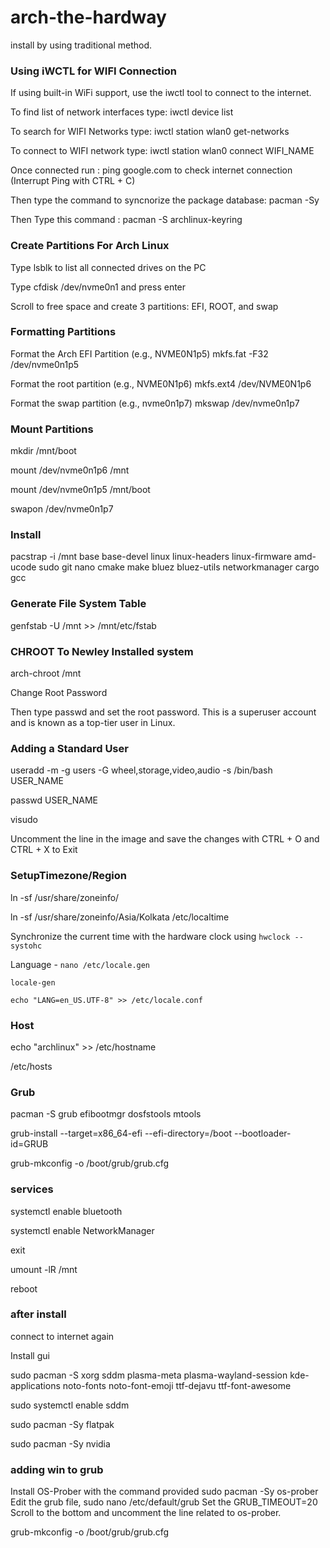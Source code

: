 # arch-the-hardway
install by using traditional method. 


### Using iWCTL for WIFI Connection

If using built-in WiFi support,  use the iwctl tool to connect to the internet.

To find list of network interfaces type: iwctl device list

To search for WIFI Networks type: iwctl station wlan0 get-networks

To connect to WIFI network type: iwctl station wlan0 connect WIFI_NAME

Once connected run : ping google.com to check internet connection (Interrupt Ping with CTRL + C)

Then type the command to syncnorize the package database: pacman -Sy

Then Type this command : pacman -S archlinux-keyring



### Create Partitions For Arch Linux

Type lsblk to list all connected drives on the PC

Type cfdisk /dev/nvme0n1 and press enter

Scroll to free space and create 3 partitions: EFI, ROOT, and swap



### Formatting Partitions 

Format the Arch EFI Partition (e.g., NVME0N1p5)
mkfs.fat -F32 /dev/nvme0n1p5

Format the root partition (e.g., NVME0N1p6)
mkfs.ext4 /dev/NVME0N1p6

Format the swap partition (e.g., nvme0n1p7)
mkswap /dev/nvme0n1p7


### Mount Partitions

mkdir /mnt/boot

mount /dev/nvme0n1p6 /mnt

mount /dev/nvme0n1p5 /mnt/boot

swapon /dev/nvme0n1p7


### Install

pacstrap -i /mnt base base-devel linux linux-headers linux-firmware amd-ucode sudo git nano cmake make bluez bluez-utils networkmanager cargo gcc


### Generate File System Table 

genfstab -U /mnt >> /mnt/etc/fstab


### CHROOT To Newley Installed system

 arch-chroot /mnt

 Change Root Password

 Then type passwd and set the root password. This is a superuser account and is known as a top-tier user in Linux. 

 ### Adding a Standard User

 useradd -m -g users -G wheel,storage,video,audio -s /bin/bash USER_NAME

passwd USER_NAME

visudo

Uncomment the line in the image and save the changes with CTRL + O and CTRL + X to Exit


### SetupTimezone/Region

ln -sf /usr/share/zoneinfo/ 

ln -sf /usr/share/zoneinfo/Asia/Kolkata /etc/localtime

Synchronize the current time with the hardware clock using `hwclock --systohc`

Language - `nano /etc/locale.gen`

`locale-gen`

`echo "LANG=en_US.UTF-8" >> /etc/locale.conf`


### Host 

echo "archlinux" >> /etc/hostname

/etc/hosts


### Grub 

pacman -S grub efibootmgr dosfstools mtools

grub-install --target=x86_64-efi --efi-directory=/boot --bootloader-id=GRUB

grub-mkconfig -o /boot/grub/grub.cfg

### services

systemctl enable bluetooth

systemctl enable NetworkManager

exit 

umount -lR /mnt

reboot

### after install

connect to internet again

Install gui 

sudo pacman -S xorg sddm plasma-meta plasma-wayland-session kde-applications noto-fonts noto-font-emoji ttf-dejavu ttf-font-awesome

sudo systemctl enable sddm

sudo pacman -Sy flatpak

sudo pacman -Sy nvidia


### adding win to grub 


Install OS-Prober with the command provided
    sudo pacman -Sy os-prober
Edit the grub file, sudo nano /etc/default/grub
    Set the GRUB_TIMEOUT=20
Scroll to the bottom and uncomment the line related to os-prober.

grub-mkconfig -o /boot/grub/grub.cfg 


